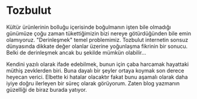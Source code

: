 # Tozbulut

Kültür ürünlerinin bolluğu içerisinde boğulmanın işten bile olmadığı günümüze çoğu zaman tükettiğimizin bizi nereye götürdüğünden bile emin olamıyoruz. "Derinleşmek" temel problemimiz. Tozbulut internetin sonsuz dünyasında dikkate değer olanlar üzerine yoğunlaşma fikrinin bir sonucu. Belki de derinleşmek ancak bu şekilde mümkün olabilir...

Kendini yazılı olarak ifade edebilmek, bunun için çaba harcamak hayattaki müthiş zevklerden biri. Buna dayalı bir şeyler ortaya koymak son derece heyecan verici. Elbette ki hatalar olacaktır fakat bunu aşamalı olarak daha iyiye doğru ilerleyen bir süreç olarak görüyorum. Zaten blog yazmanın güzelliği de biraz burada yatıyor.

